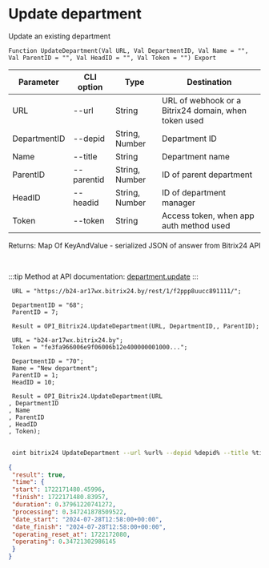 ﻿---
sidebar_position: 2
---

# Update department
 Update an existing department



`Function UpdateDepartment(Val URL, Val DepartmentID, Val Name = "", Val ParentID = "", Val HeadID = "", Val Token = "") Export`

 | Parameter | CLI option | Type | Destination |
 |-|-|-|-|
 | URL | --url | String | URL of webhook or a Bitrix24 domain, when token used |
 | DepartmentID | --depid | String, Number | Department ID |
 | Name | --title | String | Department name |
 | ParentID | --parentid | String, Number | ID of parent department |
 | HeadID | --headid | String, Number | ID of department manager |
 | Token | --token | String | Access token, when app auth method used |

 
 Returns: Map Of KeyAndValue - serialized JSON of answer from Bitrix24 API

<br/>

:::tip
Method at API documentation: [department.update](https://dev.1c-bitrix.ru/rest_help/departments/department_update.php)
:::
<br/>


```bsl title="Code example"
 URL = "https://b24-ar17wx.bitrix24.by/rest/1/f2ppp8uucc891111/";
 
 DepartmentID = "68";
 ParentID = 7;
 
 Result = OPI_Bitrix24.UpdateDepartment(URL, DepartmentID,, ParentID);
 
 URL = "b24-ar17wx.bitrix24.by";
 Token = "fe3fa966006e9f06006b12e400000001000...";
 
 DepartmentID = "70";
 Name = "New department";
 ParentID = 1;
 HeadID = 10;
 
 Result = OPI_Bitrix24.UpdateDepartment(URL
, DepartmentID
, Name
, ParentID
, HeadID
, Token);
```
	


```sh title="CLI command example"
 
 oint bitrix24 UpdateDepartment --url %url% --depid %depid% --title %title% --parentid %parentid% --headid %headid% --token %token%

```

```json title="Result"
{
 "result": true,
 "time": {
 "start": 1722171480.45996,
 "finish": 1722171480.83957,
 "duration": 0.37961220741272,
 "processing": 0.347241878509522,
 "date_start": "2024-07-28T12:58:00+00:00",
 "date_finish": "2024-07-28T12:58:00+00:00",
 "operating_reset_at": 1722172080,
 "operating": 0.34721302986145
 }
}
```
